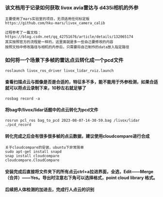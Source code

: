 ### 该文档用于记录如何获取 livox avia雷达与 d435i相机的外参
    主要使用了mars实验室的项目，无须适用任何标定板
    https://github.com/hku-mars/livox_camera_calib

    过程参考了一篇文档：https://blog.csdn.net/qq_42751676/article/details/132065174
    其实按照官方的流程是一样的，这里面就是多一些自己要修改的内容
    按照文档中修改路径与相机的内参后，只需要将自己制作的data放入指定路径

### 如何将一个场景下多帧的雷达点云转化成一个pcd文件
    roslaunch livox_ros_driver livox_lidar_rviz.launch
#### 查看扫描点云与图像是否是合适的，特征多不多，能不能用于外参检测，如果合适就可以将点云录制下来，10秒左右就足够了
    rosbag record -a
#### 将bag中/livox/lidar话题中的点云转化为pcd文件
    rosrun pcl_ros bag_to_pcd 2023-08-07-14-30-59.bag /livox/lidar ./pcd_record
#### 转化完成之后会有很多很多帧的点云数据，建议使用cloudcompare进行合成
    关于cloudcompare的安装，ubuntu下非常简单
    sudo apt-get install snapd
    snap install cloudcompare
    cloudcompare.CloudCompare
#### 安装完成后直接将文件夹下的所有点云ctrl+a拉进界面，全选，Edit——Merge（合并）——Yes。导出时注意右下角可以选择格式，point cloud library 格式。

#### 后续把人体检测的加进去，完成行人点云的识别


    
